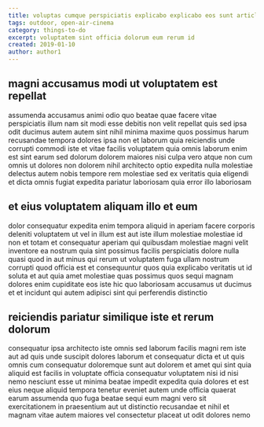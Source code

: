 ```yaml
---
title: voluptas cumque perspiciatis explicabo explicabo eos sunt article 212
tags: outdoor, open-air-cinema
category: things-to-do
excerpt: voluptatem sint officia dolorum eum rerum id
created: 2019-01-10
author: author1
---
```


## magni accusamus modi ut voluptatem est repellat

assumenda accusamus animi odio quo beatae quae facere vitae perspiciatis illum nam sit modi esse debitis non velit repellat quis sed ipsa odit ducimus autem autem sint nihil minima maxime quos possimus harum recusandae tempora dolores ipsa non et laborum quia reiciendis unde corrupti commodi iste et vitae facilis voluptatem quia omnis laborum enim est sint earum sed dolorum dolorem maiores nisi culpa vero atque non cum omnis ut dolores non dolorem nihil architecto optio expedita nulla molestiae delectus autem nobis tempore rem molestiae sed ex veritatis quia eligendi et dicta omnis fugiat expedita pariatur laboriosam quia error illo laboriosam

## et eius voluptatem aliquam illo et eum

dolor consequatur expedita enim tempora aliquid in aperiam facere corporis deleniti voluptatem ut vel in illum est aut iste illum molestiae molestiae id non et totam et consequatur aperiam qui quibusdam molestiae magni velit inventore ea nostrum quia sint possimus facilis perspiciatis dolore nulla quasi quod in aut minus qui rerum ut voluptatem fuga ullam nostrum corrupti quod officia est et consequuntur quos quia explicabo veritatis ut id soluta et aut quia amet molestiae quas possimus quos sequi magnam dolores enim cupiditate eos iste hic quo laboriosam accusamus ut ducimus et et incidunt qui autem adipisci sint qui perferendis distinctio

## reiciendis pariatur similique iste et rerum dolorum

consequatur ipsa architecto iste omnis sed laborum facilis magni rem iste aut ad quis unde suscipit dolores laborum et consequatur dicta et ut quis omnis cum consequatur doloremque sunt aut dolorem et amet qui sint quia aliquid est facilis in voluptate officia consequatur voluptatem nisi id nisi nemo nesciunt esse ut minima beatae impedit expedita quia dolores et est eius neque aliquid tempora tenetur eveniet autem unde officia quaerat earum assumenda quo fuga beatae sequi eum magni vero sit exercitationem in praesentium aut ut distinctio recusandae et nihil et magnam vitae autem maiores vel consectetur placeat ut odit dolores nemo
